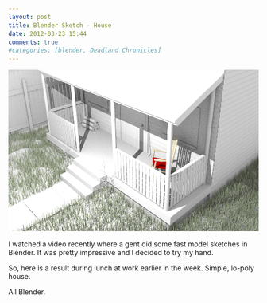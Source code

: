 ```yaml
---
layout: post
title: Blender Sketch - House
date: 2012-03-23 15:44
comments: true
#categories: [blender, Deadland Chronicles]
---
```

<a href="/assets/2012/03/randomhouse3.png"><img class=" wp-image-202 alignleft" alt="randomhouse3" src="/assets/2012/03/randomhouse3.png" width="576" height="324" /></a>

I watched a video recently where a gent did some fast model sketches in Blender. It was pretty impressive and I decided to try my hand.

So, here is a result during lunch at work earlier in the week. Simple, lo-poly house.

All Blender.
